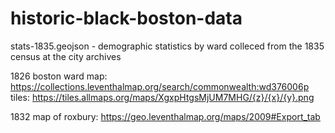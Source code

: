 # historic-black-boston-data

stats-1835.geojson - demographic statistics by ward colleced from the 1835 census at the city archives

1826 boston ward map: https://collections.leventhalmap.org/search/commonwealth:wd376006p
tiles: https://tiles.allmaps.org/maps/XgxpHtgsMjUM7MHG/{z}/{x}/{y}.png

1832 map of roxbury: https://geo.leventhalmap.org/maps/2009#Export_tab





